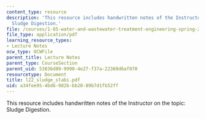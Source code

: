 ```yaml
---
content_type: resource
description: 'This resource includes handwritten notes of the Instructor on the topic:
  Sludge Digestion.'
file: /courses/1-85-water-and-wastewater-treatment-engineering-spring-2006/a34fee954bd6982bbb2089b7d1fb52ff_l22_sludge_stabi.pdf
file_type: application/pdf
learning_resource_types:
- Lecture Notes
ocw_type: OCWFile
parent_title: Lecture Notes
parent_type: CourseSection
parent_uid: 53836d89-9990-4e27-f37a-22369d6af070
resourcetype: Document
title: l22_sludge_stabi.pdf
uid: a34fee95-4bd6-982b-bb20-89b7d1fb52ff
---
```

This resource includes handwritten notes of the Instructor on the topic: Sludge Digestion.

